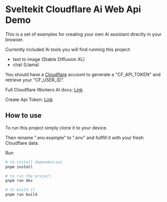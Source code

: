 # Sveltekit Cloudflare Ai Web Api Demo

This is a set of examples for creating your own Ai assistant directly in your browser.

Currently included Ai tools you will find running this project:

- text to image (Stable Diffusion XL)
- chat (Llama)

You should have a [Cloudflare](https://dash.cloudflare.com/sign-up) account to generate a "CF_API_TOKEN" and retrieve your "CF_USER_ID".

Full Cloudflare Workers AI docs: [Link](https://developers.cloudflare.com/workers-ai/)

Create Api Token: [Link](https://developers.cloudflare.com/workers-ai/get-started/rest-api/#1-get-an-api-token)

## How to use

To run this project simply clone it to your device.

Then rename ".env.example" to ".env" and fullfill it with your fresh Cloudflare data.

Run

```bash
# to install dependencies
pnpm install

# to run the project
pnpm run dev

# to build it
pnpm run build
```
